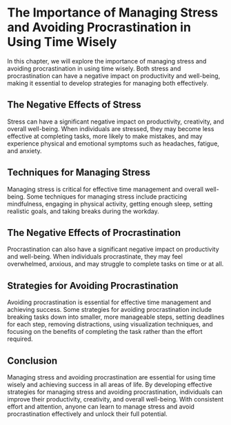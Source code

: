 The Importance of Managing Stress and Avoiding Procrastination in Using Time Wisely
============================================================================================================================================

In this chapter, we will explore the importance of managing stress and avoiding procrastination in using time wisely. Both stress and procrastination can have a negative impact on productivity and well-being, making it essential to develop strategies for managing both effectively.

The Negative Effects of Stress
------------------------------

Stress can have a significant negative impact on productivity, creativity, and overall well-being. When individuals are stressed, they may become less effective at completing tasks, more likely to make mistakes, and may experience physical and emotional symptoms such as headaches, fatigue, and anxiety.

Techniques for Managing Stress
------------------------------

Managing stress is critical for effective time management and overall well-being. Some techniques for managing stress include practicing mindfulness, engaging in physical activity, getting enough sleep, setting realistic goals, and taking breaks during the workday.

The Negative Effects of Procrastination
---------------------------------------

Procrastination can also have a significant negative impact on productivity and well-being. When individuals procrastinate, they may feel overwhelmed, anxious, and may struggle to complete tasks on time or at all.

Strategies for Avoiding Procrastination
---------------------------------------

Avoiding procrastination is essential for effective time management and achieving success. Some strategies for avoiding procrastination include breaking tasks down into smaller, more manageable steps, setting deadlines for each step, removing distractions, using visualization techniques, and focusing on the benefits of completing the task rather than the effort required.

Conclusion
----------

Managing stress and avoiding procrastination are essential for using time wisely and achieving success in all areas of life. By developing effective strategies for managing stress and avoiding procrastination, individuals can improve their productivity, creativity, and overall well-being. With consistent effort and attention, anyone can learn to manage stress and avoid procrastination effectively and unlock their full potential.
